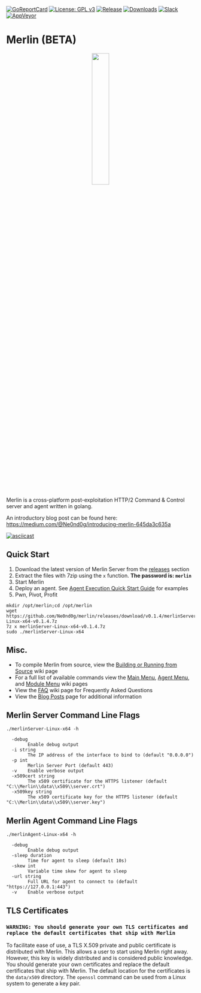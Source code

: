[![GoReportCard](https://goreportcard.com/badge/github.com/ne0nd0g/merlin)](https://goreportcard.com/badge/github.com/ne0nd0g/merlin)
[![License: GPL v3](https://img.shields.io/badge/License-GPL%20v3-blue.svg)](https://www.gnu.org/licenses/gpl-3.0)
[![Release](https://img.shields.io/github/release/Ne0nd0g/merlin.svg)](https://github.com/Ne0nd0g/merlin/releases/latest)
[![Downloads](https://img.shields.io/github/downloads/Ne0nd0g/merlin/total.svg)](https://github.com/Ne0nd0g/merlin/releases)
[![Slack](https://img.shields.io/badge/Slack-Sign--Up-blue.svg)](https://communityinviter.com/apps/merlin-go/merlin)
[![AppVeyor](https://ci.appveyor.com/api/projects/status/github/Ne0nd0g/merlin?branch=dev&svg=true)](https://ci.appveyor.com/project/Ne0nd0g/merlin)

# Merlin (BETA)

<p align="center">
  <img src="https://i.imgur.com/4iKuvuj.jpg" height="30%" width="30%">
</p>

Merlin is a cross-platform post-exploitation HTTP/2 Command & Control 
server and agent written in golang.

An introductory blog post can be found here:
https://medium.com/@Ne0nd0g/introducing-merlin-645da3c635a


[![asciicast](https://asciinema.org/a/166722.png)](https://asciinema.org/a/166722&speed=2)

## Quick Start
1. Download the latest version of Merlin Server from the [releases](https://github.com/Ne0nd0g/merlin/releases) section
2. Extract the files with 7zip using the `x` function. **The password is: `merlin`**
3. Start Merlin
4. Deploy an agent. See [Agent Execution Quick Start Guide](https://github.com/Ne0nd0g/merlin/wiki/Agent-Execution-Quick-Start-Guide) for examples
5. Pwn, Pivot, Profit

```
mkdir /opt/merlin;cd /opt/merlin
wget https://github.com/Ne0nd0g/merlin/releases/download/v0.1.4/merlinServer-Linux-x64-v0.1.4.7z
7z x merlinServer-Linux-x64-v0.1.4.7z
sudo ./merlinServer-Linux-x64
```

## Misc.
* To compile Merlin from source, view the [Building or Running from Source](https://github.com/Ne0nd0g/merlin/wiki/Building-or-Running-from-Source) wiki page
* For a full list of available commands view the [Main Menu](https://github.com/Ne0nd0g/merlin/wiki/Merlin-Server-Main-Menu), [Agent Menu](https://github.com/Ne0nd0g/merlin/wiki/Merlin-Server-Agent-Menu), and [Module Menu](https://github.com/Ne0nd0g/merlin/wiki/Merlin-Server-Module-Menu) wiki pages
* View the [FAQ](https://github.com/Ne0nd0g/merlin/wiki/FAQ) wiki page for Frequently Asked Questions
* View the [Blog Posts](https://github.com/Ne0nd0g/merlin/wiki/Blog-Posts) page for additional information

## Merlin Server Command Line Flags
`./merlinServer-Linux-x64 -h`
```
  -debug
        Enable debug output
  -i string
        The IP address of the interface to bind to (default "0.0.0.0")
  -p int
        Merlin Server Port (default 443)
  -v    Enable verbose output
  -x509cert string
        The x509 certificate for the HTTPS listener (default "C:\\Merlin\\data\\x509\\server.crt")
  -x509key string
        The x509 certificate key for the HTTPS listener (default "C:\\Merlin\\data\\x509\\server.key")
```

## Merlin Agent Command Line Flags
`./merlinAgent-Linux-x64 -h`
```
  -debug
        Enable debug output
  -sleep duration
        Time for agent to sleep (default 10s)
  -skew int
        Variable time skew for agent to sleep
  -url string
        Full URL for agent to connect to (default "https://127.0.0.1:443")
  -v    Enable verbose output
```

## TLS Certificates
### **`WARNING: You should generate your own TLS certificates and replace the default certificates that ship with Merlin`**

To facilitate ease of use, a TLS X.509 private and public certificate is distributed with Merlin. This allows a user to start using Merlin right away. However, this key is widely distributed and is considered public knowledge. You should generate your own certificates and replace the default certificates that ship with Merlin. The default location for the certificates is the `data/x509` directory. The `openssl` command can be used from a Linux system to generate a key pair.

